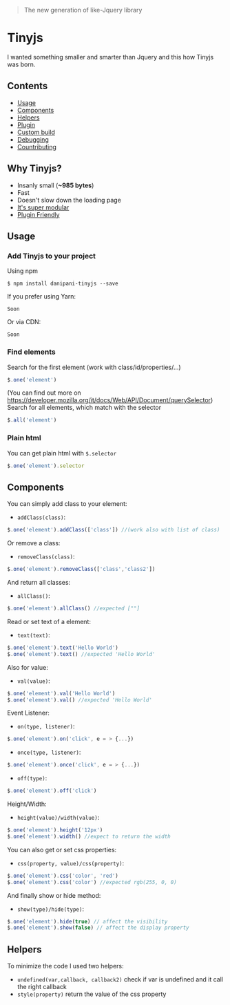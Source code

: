 > The new generation of like-Jquery library

# Tinyjs

I wanted something smaller and smarter than Jquery and this how Tinyjs was born.

## Contents

- [Usage](#usage)
- [Components](#components)
- [Helpers](#helpers)
- [Plugin](#plugin)
- [Custom build](#custombuild)
- [Debugging](#debugging)
- [Countributing](#countributing)

## Why Tinyjs?

- Insanly small (**~985 bytes**)
- Fast
- Doesn't slow down the loading page
- [It's super modular](#components)
- [Plugin Friendly](#plugin)

## Usage
### Add Tinyjs to your project

Using npm
```console
$ npm install danipani-tinyjs --save
```
If you prefer using Yarn:

```console
Soon
```

Or via CDN:
```console
Soon
```
### Find elements
Search for the first element (work with class/id/properties/...)
```javascript
$.one('element')
```

(You can find out more on https://developer.mozilla.org/it/docs/Web/API/Document/querySelector)  
Search for all elements, which match with the selector
```javascript
$.all('element')
```
### Plain html
You can get plain html with `$.selector`
```javascript
$.one('element').selector
```

## Components
You can simply add class to your element:
- `addClass(class)`:
```javascript
$.one('element').addClass(['class']) //(work also with list of class)
```
Or remove a class:
- `removeClass(class)`:
```javascript
$.one('element').removeClass(['class','class2'])
```
And return all classes:
- `allClass()`:
```javascript
$.one('element').allClass() //expected [""]
```
Read or set text of a element:
- `text(text)`:
```javascript
$.one('element').text('Hello World')
$.one('element').text() //expected 'Hello World'
```

Also for value:
- `val(value)`:
```javascript
$.one('element').val('Hello World')
$.one('element').val() //expected 'Hello World'
```

Event Listener:
- `on(type, listener)`:
```javascript
$.one('element').on('click', e = > {...})
```
- `once(type, listener)`:
```javascript
$.one('element').once('click', e = > {...})
```
- `off(type)`:
```javascript
$.one('element').off('click')
```

Height/Width:
- `height(value)/width(value)`:
```javascript
$.one('element').height('12px')
$.one('element').width() //expect to return the width
```

You can also get or set css properties:
- `css(property, value)/css(property)`:
```javascript
$.one('element').css('color', 'red')
$.one('element').css('color') //expected rgb(255, 0, 0)
```

And finally show or hide method:
- `show(type)/hide(type)`:
```javascript
$.one('element').hide(true) // affect the visibility
$.one('element').show(false) // affect the display property
```

## Helpers
To minimize the code I used two helpers:
- `undefined(var,callback, callback2)` check if var is undefined and it call the right callback
- `style(property)` return the value of the css property
